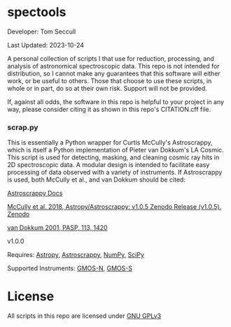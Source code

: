 # spectools

Developer:    Tom Seccull

Last Updated: 2023-10-24

A personal collection of scripts I that use for reduction, processing, and analysis of astronomical spectroscopic data.
This repo is not intended for distribution, so I cannot make any guarantees that this software will either work,
or be useful to others. Those that choose to use these scripts, in whole or in part, do so at their own risk.
Support will not be provided.

If, against all odds, the software in this repo is helpful to your project in any way, please consider citing it
as shown in this repo's CITATION.cff file.

### scrap.py
This is essentially a Python wrapper for Curtis McCully's Astroscrappy, which is itself a Python implementation
of Pieter van Dokkum's LA Cosmic. This script is used for detecting, masking, and cleaning cosmic ray hits in
2D spectroscopic data. A modular design is intended to facilitate easy processing of data observed with a variety
of instruments. If Astroscrappy is used, both McCully et al., and van Dokkum should be cited:

[Astroscrappy Docs](https://astroscrappy.readthedocs.io/en/latest/index.html)

[McCully et al. 2018, Astropy/Astroscrappy: v1.0.5 Zenodo Release (v1.0.5). Zenodo](https://doi.org/10.5281/zenodo.1482019)

[van Dokkum 2001, PASP, 113, 1420](https://doi.org/10.1086/323894)

v1.0.0

Requires: [Astropy](https://www.astropy.org/), [Astroscrappy](https://doi.org/10.5281/zenodo.1482019), [NumPy](https://numpy.org/), [SciPy](https://scipy.org/)

Supported Instruments: [GMOS-N](https://www.gemini.edu/instrumentation/gmos), [GMOS-S](https://www.gemini.edu/instrumentation/gmos)

# License
All scripts in this repo are licensed under [GNU GPLv3](https://www.gnu.org/licenses/gpl-3.0.en.html) 

